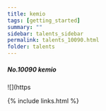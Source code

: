 ```yaml
---
title: kemio 
tags: [getting_started]
summary: ""
sidebar: talents_sidebar
permalink: talents_10090.html
folder: talents
---
```



##### No.10090 kemio

![](https




{% include links.html %}
